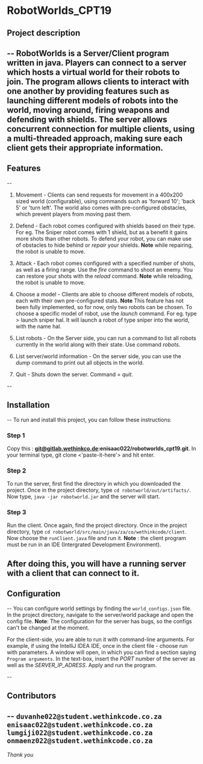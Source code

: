 # RobotWorlds_CPT19

## Project description

--
RobotWorlds is a Server/Client program written in java. Players can connect to a server which hosts a virtual world for their robots to join. The program allows clients to interact with one another by providing features such as launching different models of robots into the world, moving around, firing weapons and defending with shields. The server allows concurrent connection for multiple clients, using a multi-threaded approach, making sure each client gets their appropriate information.
--

## Features

--
1. Movement - Clients can send requests for movement in a 400x200 sized world (configurable), using commands such as 'forward 10'; 'back 5' or 'turn left'. The world also comes with pre-configured obstacles, which prevent players from moving past them.

2. Defend - Each robot comes configured with shields based on their type. For eg. The Sniper robot comes with 1 shield, but as a benefit it gains more shots than other robots. To defend your robot, you can make use of obstacles to hide behind or *repair* your shields. **Note** while repairing, the robot is unable to move.

3. Attack - Each robot comes configured with a specified number of shots, as well as a firing range. Use the *fire* command to shoot an enemy. You can restore your shots with the *reload* command. **Note** while reloading, the robot is unable to move.

4. Choose a model - Clients are able to choose different models of robots, each with their own pre-configured stats. **Note** This feature has not been fully implemented, so for now, only two robots can be chosen. To choose a specific model of robot, use the *launch* command. For eg. type > launch sniper hal. It will launch a robot of type sniper into the world, with the name hal.

5. List robots - On the Server side, you can run a command to list all robots currently in the world along with their state. Use command *robots*.

6. List server/world information - On the server side, you can use the *dump* command to print out all objects in the world.

7. Quit - Shuts down the server. Command = *quit*.

--

## Installation

--
To run and install this project, you can follow these instructions:

### Step 1
Copy this : **git@gitlab.wethinkco.de:enisaac022/robotworlds_cpt19.git**. 
In your terminal type, git clone <'paste-it-here'> and hit enter.

### Step 2
To run the server, first find the directory in which you downloaded the project.
Once in the project directory, type `cd robotworld/out/artifacts/`.
Now type, `java -jar robotworld.jar` and the server will start.


### Step 3
Run the client. Once again, find the project directory.
Once in the project directory, type `cd robotworld/src/main/java/za/co/wethinkcode/client`.
Now choose the `runClient.java` file and run it.
**Note** : the client program must be run in an IDE (Intergrated Development Environment).

After doing this, you will have a running server with a client that can connect to it.
--

## Configuration

--
You can configure world settings by finding the `world_configs.json` file.
In the project directory, navigate to the server/world package and open the config file.
**Note**: The configuration for the server has bugs, so the configs can't be changed at the moment.

For the client-side, you are able to run it with command-line arguments. For example, if using the IntelliJ IDEA IDE, once in the client file - choose run with parameters. A window will open, in which you can find a section saying `Program arguments`. In the text-box, insert the *PORT* number of the server as well as the *SERVER_IP_ADRESS*. Apply and run the program.

--

## Contributors

--
`duvanhe022@student.wethinkcode.co.za`
`enisaac022@student.wethinkcode.co.za`
`lumgiji022@student.wethinkcode.co.za`
`onmaenz022@student.wethinkcode.co.za`
--


*Thank you*
